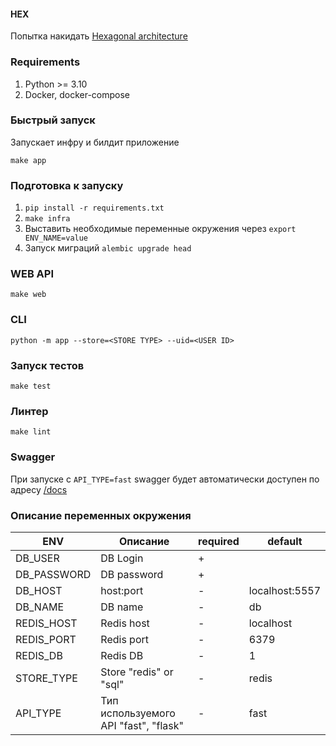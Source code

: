 #### HEX
Попытка накидать [Hexagonal architecture](https://en.wikipedia.org/wiki/Hexagonal_architecture_(software))

### Requirements
1. Python >= 3.10
2. Docker, docker-compose

### Быстрый запуск
Запускает инфру и билдит приложение

`make app`

### Подготовка к запуску
1. `pip install -r requirements.txt`
2. `make infra`
3. Выставить необходимые переменные окружения через `export ENV_NAME=value`
4. Запуск миграций `alembic upgrade head`

### WEB API
`make web`

### CLI
`python -m app --store=<STORE TYPE> --uid=<USER ID>`

### Запуск тестов
`make test`

### Линтер
`make lint`

### Swagger
При запуске с `API_TYPE=fast` swagger будет автоматически доступен по адресу [/docs](/docs)

### Описание переменных окружения


| ENV         | Описание                               | required | default        |
|-------------|----------------------------------------|----------|----------------|
| DB_USER     | DB Login                               | +        |                |
| DB_PASSWORD | DB password                            | +        |                |
| DB_HOST     | host:port                              | -        | localhost:5557 |
| DB_NAME     | DB name                                | -        | db             |
| REDIS_HOST  | Redis host                             | -        | localhost      |
| REDIS_PORT  | Redis port                             | -        | 6379           |
| REDIS_DB    | Redis DB                               | -        | 1              |
| STORE_TYPE  | Store "redis" or "sql"                 | -        | redis          |
| API_TYPE    | Тип используемого API "fast", "flask"  | -        | fast           |


